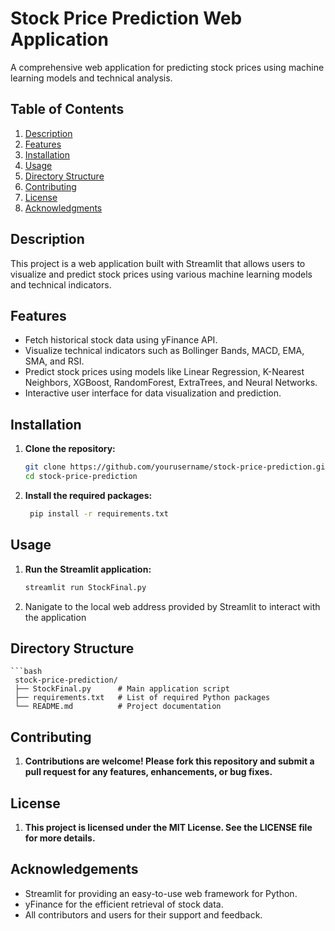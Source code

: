 # Stock Price Prediction Web Application

A comprehensive web application for predicting stock prices using machine learning models and technical analysis.

## Table of Contents
1. [Description](#description)
2. [Features](#features)
3. [Installation](#installation)
4. [Usage](#usage)
5. [Directory Structure](#directory-structure)
6. [Contributing](#contributing)
7. [License](#license)
8. [Acknowledgments](#acknowledgments)

## Description

This project is a web application built with Streamlit that allows users to visualize and predict stock prices using various machine learning models and technical indicators.

## Features

- Fetch historical stock data using yFinance API.
- Visualize technical indicators such as Bollinger Bands, MACD, EMA, SMA, and RSI.
- Predict stock prices using models like Linear Regression, K-Nearest Neighbors, XGBoost, RandomForest, ExtraTrees, and Neural Networks.
- Interactive user interface for data visualization and prediction.

## Installation

1. **Clone the repository:**
   ```bash
   git clone https://github.com/yourusername/stock-price-prediction.git
   cd stock-price-prediction
2. **Install the required packages:**
   ```bash
    pip install -r requirements.txt

## Usage

1. **Run the Streamlit application:**
   ```bash
   streamlit run StockFinal.py
   
2. Nanigate to the local web address provided by Streamlit to interact with the application

## Directory Structure

    ```bash
     stock-price-prediction/
     ├── StockFinal.py      # Main application script
     ├── requirements.txt   # List of required Python packages
     └── README.md          # Project documentation






## Contributing

1. **Contributions are welcome! Please fork this repository and submit a pull request for any features, enhancements, or bug fixes.**

## License

1. **This project is licensed under the MIT License. See the LICENSE file for more details.**

## Acknowledgements

- Streamlit for providing an easy-to-use web framework for Python.
- yFinance for the efficient retrieval of stock data.
- All contributors and users for their support and feedback.







